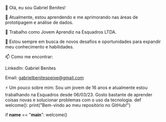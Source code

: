 
👋 Olá, eu sou Gabriel Benites!

🌱 Atualmente, estou aprendendo e me aprimorando nas áreas de prototipagem e análise de dados.

💼 Trabalho como Jovem Aprendiz na Esquadros LTDA.

🚀 Estou sempre em busca de novos desafios e oportunidades para expandir meu conhecimento e habilidades.

📫 Como me encontrar:

LinkedIn: Gabriel Benites

Email: gabrielbenitespeixe@gmail.com

⚡ Um pouco sobre mim:
Sou um jovem de 16 anos e atualmente estou trabalhando na Esquadros desde 06/03/23. Gosto bastante de aprender coisas novas e solucionar problemas com o uso da tecnologia.
def welcome():
    print("Bem-vindo ao meu repositório no GitHub!")

if __name__ == "__main__":
    welcome()
